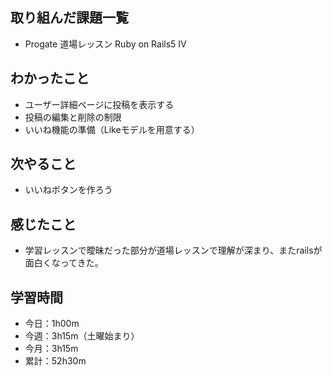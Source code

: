 ## 取り組んだ課題一覧
- Progate 道場レッスン Ruby on Rails5 IV
## わかったこと
- ユーザー詳細ページに投稿を表示する
- 投稿の編集と削除の制限
- いいね機能の準備（Likeモデルを用意する）
## 次やること
- いいねボタンを作ろう
## 感じたこと
- 学習レッスンで曖昧だった部分が道場レッスンで理解が深まり、またrailsが面白くなってきた。
## 学習時間
- 今日：1h00m
- 今週：3h15m（土曜始まり）
- 今月：3h15m
- 累計：52h30m
